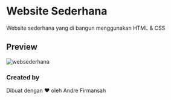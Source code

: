 # Website Sederhana
Website sederhana yang di bangun menggunakan HTML &amp; CSS

## Preview
![websederhana](https://user-images.githubusercontent.com/63025746/143266916-7ca91911-8b2f-4115-a397-27b8997eb94b.png)

### Created by
Dibuat dengan &hearts; oleh Andre Firmansah 
